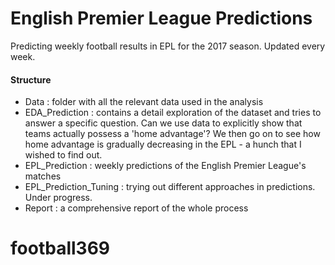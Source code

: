 # English Premier League Predictions
Predicting weekly football results in EPL for the 2017 season. 
Updated every week.

#### Structure
- Data : folder with all the relevant data used in the analysis
- EDA_Prediction : contains a detail exploration of the dataset and tries to answer a specific question. Can we use data to explicitly show that teams actually possess a 'home advantage'? We then go on to see how home advantage is gradually decreasing in the EPL - a hunch that I wished to find out.
- EPL_Prediction : weekly predictions of the English Premier League's matches
- EPL_Prediction_Tuning : trying out different approaches in predictions. Under progress.
- Report : a comprehensive report of the whole process

# football369
